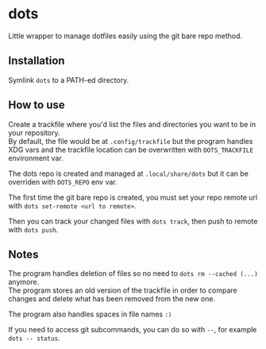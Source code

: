 # dots

Little wrapper to manage dotfiles easily using the git bare repo method.

## Installation

Symlink `dots` to a PATH-ed directory.

## How to use

Create a trackfile where you'd list the files and directories you want to be in your repository.  
By default, the file would be at `.config/trackfile` but the program handles XDG vars and the trackfile location can be overwritten with `DOTS_TRACKFILE` environment var.  

The dots repo is created and managed at `.local/share/dots` but it can be overriden with `DOTS_REPO` env var.  

The first time the git bare repo is created, you must set your repo remote url with `dots set-remote <url to remote>`.  

Then you can track your changed files with `dots track`, then push to remote with `dots push`.  

## Notes

The program handles deletion of files so no need to `dots rm --cached (...)` anymore.  
The program stores an old version of the trackfile in order to compare changes and delete what has been removed from the new one.  

The program also handles spaces in file names `:)`  

If you need to access git subcommands, you can do so with `--`, for example `dots -- status`.
